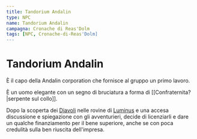```yaml
---
title: Tandorium Andalin
type: NPC
name: Tandorium Andalin
campagna: Cronache di Reas'Dolm
tags: [NPC, Cronache-di-Reas'Dolm]
---
```


# Tandorium Andalin

È il capo della Andalin corporation che fornisce al gruppo un primo lavoro.

È un uomo elegante con un segno di bruciatura a forma di [[Confraternita?|serpente sul collo]].

Dopo la scoperta dei [Diavoli](Diavoli.md) nelle rovine di [Luminus](Luminus.md) e una accesa discussione e spiegazione con gli avventurieri, decide di licenziarli e dare un qualche finanziamento per il bene superiore, anche se con poca credulità sulla ben riuscita dell'impresa.